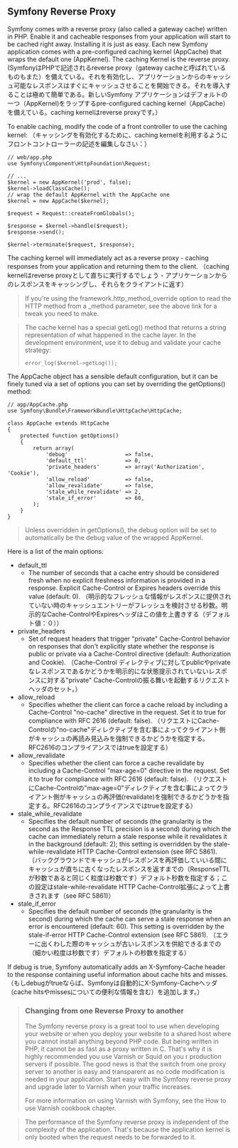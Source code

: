 ## Symfony Reverse Proxy

Symfony comes with a reverse proxy (also called a gateway cache) written in PHP. Enable it and cacheable responses from your application will start to be cached right away. Installing it is just as easy. Each new Symfony application comes with a pre-configured caching kernel (AppCache) that wraps the default one (AppKernel). The caching Kernel is the reverse proxy. 
(SymfonyはPHPで記述されるreverse proxy（gateway cacheと呼ばれているものもまた）を備えている。それを有効化し、アプリケーションからのキャッシュ可能なレスポンスはすぐにキャッシュさせることを開始できる。それを導入することは極めて簡単である。新しいSymfony アプリケーションはデフォルトの一つ（AppKernel)をラップするpre-configured caching kernel（AppCache）を備えている。caching kernelはreverse proxyです。）

To enable caching, modify the code of a front controller to use the caching kernel: 
（キャッシングを有効化するために、caching kernelを利用するようにフロントコントローラーの記述を編集しなさい：）

```
// web/app.php
use Symfony\Component\HttpFoundation\Request;

// ...
$kernel = new AppKernel('prod', false);
$kernel->loadClassCache();
// wrap the default AppKernel with the AppCache one
$kernel = new AppCache($kernel);

$request = Request::createFromGlobals();

$response = $kernel->handle($request);
$response->send();

$kernel->terminate($request, $response);
```

The caching kernel will immediately act as a reverse proxy - caching responses from your application and returning them to the client. 
（caching kernelはreverse proxyとして直ちに実行するでしょう - アプリケーションからのレスポンスをキャッシングし、それらをクライアントに返す）


> If you're using the framework.http_method_override option to read the HTTP method from a _method parameter, see the above link for a tweak you need to make. 

> The cache kernel has a special getLog() method that returns a string representation of what happened in the cache layer. In the development environment, use it to debug and validate your cache strategy:
> ```
> error_log($kernel->getLog());
> ```

The AppCache object has a sensible default configuration, but it can be finely tuned via a set of options you can set by overriding the getOptions() method:

```
// app/AppCache.php
use Symfony\Bundle\FrameworkBundle\HttpCache\HttpCache;

class AppCache extends HttpCache
{
    protected function getOptions()
    {
        return array(
            'debug'                  => false,
            'default_ttl'            => 0,
            'private_headers'        => array('Authorization', 'Cookie'),
            'allow_reload'           => false,
            'allow_revalidate'       => false,
            'stale_while_revalidate' => 2,
            'stale_if_error'         => 60,
        );
    }
}
```

> Unless overridden in getOptions(), the debug option will be set to automatically be the debug value of the wrapped AppKernel.

Here is a list of the main options:

* default_ttl
    * The number of seconds that a cache entry should be considered fresh when no explicit freshness information is provided in a response. Explicit Cache-Control or Expires headers override this value (default: 0). 
    （明示的なフレッシュな情報がレスポンスに提供されていない時のキャッシュエントリーがフレッシュを検討させる秒数。明示的なCache-ControlやExpiresヘッダはこの値を上書きする（デフォルト値：０））
* private_headers
    * Set of request headers that trigger "private" Cache-Control behavior on responses that don't explicitly state whether the response is public or private via a Cache-Control directive (default: Authorization and Cookie). 
    （Cache-Control ディレクティブに対してpublicやprivateなレスポンスであるかどうかを明示的にな状態提示されていないレスポンスに対する"private" Cache-Controlの振る舞いを起動するリクエストヘッダのセット。）
* allow_reload
    * Specifies whether the client can force a cache reload by including a Cache-Control "no-cache" directive in the request. Set it to true for compliance with RFC 2616 (default: false). 
    （リクエストにCache-Controlの"no-cache"ディレクティブを含む事によってクライアント側がキャッシュの再読み見込みを強制できるかどうかを指定する。RFC2616のコンプライアンスではtrueを設定する）
* allow_revalidate
    * Specifies whether the client can force a cache revalidate by including a Cache-Control "max-age=0" directive in the request. Set it to true for compliance with RFC 2616 (default: false). 
    （リクエストにCache-Controlの"max-age=0"ディレクティブを含む事によってクライアント側がキャッシュの再評価(revalidate)を強制できるかどうかを指定する。RFC2616のコンプライアンスではtrueを設定する）
* stale_while_revalidate
    * Specifies the default number of seconds (the granularity is the second as the Response TTL precision is a second) during which the cache can immediately return a stale response while it revalidates it in the background (default: 2); this setting is overridden by the stale-while-revalidate HTTP Cache-Control extension (see RFC 5861). 
    （バックグラウンドでキャッシュがレスポンスを再評価していいる間にキャッシュが直ちに古くなったレスポンスを返すまでの（ResponseTTLが秒数であると同じく粒度は秒数です）デフォルト秒数を指定する；この設定はstale-while-revalidate HTTP Cache-Control拡張によって上書きされます（see RFC 5861)）
* stale_if_error
    * Specifies the default number of seconds (the granularity is the second) during which the cache can serve a stale response when an error is encountered (default: 60). This setting is overridden by the stale-if-error HTTP Cache-Control extension (see RFC 5861). 
    （エラーに出くわした際のキャッシュが古いレスポンスを供給できるまでの（細かい粒度は秒数です）デフォルトの秒数を指定する）

If debug is true, Symfony automatically adds an X-Symfony-Cache header to the response containing useful information about cache hits and misses. 
（もしdebugがtrueならば、Symfonyは自動的にX-Symfony-Cacheヘッダ（cache hitsやmissesについての便利な情報を含む）を追加します。）

> ### Changing from one Reverse Proxy to another
>
> The Symfony reverse proxy is a great tool to use when developing your website or when you deploy your website to a shared host where you cannot install anything beyond PHP code. But being written in PHP, it cannot be as fast as a proxy written in C. That's why it is highly recommended you use Varnish or Squid on you r production servers if possible. The good news is that the switch from one proxy server to another is easy and transparent as no code modification is needed in your application. Start easy with the Symfony reverse proxy and upgrade later to Varnish when your traffic increases.
> 
> For more information on using Varnish with Symfony, see the How to use Varnish cookbook chapter.

> The performance of the Symfony reverse proxy is independent of the complexity of the application. That's because the application kernel is only booted when the request needs to be forwarded to it.
